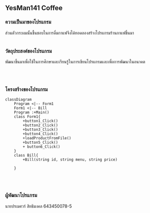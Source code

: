 ## YesMan141 Coffee
### ความเป็นมาของโปรแกรม
ส่วนตัวกระผมนั้นชื้นชอบในการดื่มกาแฟจึงได้ทอดลองสร้างโปรแกรมร้านกาแฟขึ้นมา
<br/><br/>
### วัตถุประสงค์ของโปรแกรม
พัฒนาขึ้นมาเพื่อใช้ในการศึกษาและเรียนรู้ในการเขียนโปรแกรมและเพื่อการพัฒนาในอนาคต


<br/><br/>
### โครงสร้างของโปรแกรม
```mermaid
classDiagram
    Program <|-- Form1
    Form1 <|-- Bill
    Program :+Main()
    class Form1{
        +button1_Click()
        +button2_Click()
        +button3_Click()
        +button4_Click()
        +loadProductFromFile()
        +button5_Click()
        + button6_Click()
    }
    class Bill{
        +Bill(string id, string menu, string price)

    }
```
<br/><br/>
### ผู้พัฒนาโปรแกรม
นายปรเมศวร์ สิทธิมงคล
643450078-5
